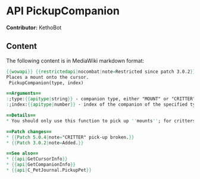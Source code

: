 # API PickupCompanion

**Contributor:** KethoBot

## Content

The following content is in MediaWiki markdown format:

```mediawiki
{{wowapi}} {{restrictedapi|nocombat|note=Restricted since patch 3.0.2}}
Places a mount onto the cursor.
 PickupCompanion(type, index)

==Arguments==
:;type:{{apitype|string}} - companion type, either "MOUNT" or "CRITTER".
:;index:{{apitype|number}} - index of the companion of the specified type to place on the cursor, ascending from 1.

==Details==
* You should only use this function to pick up ''mounts''; for critters, this function has been superseded by {{api|C_PetJournal.PickupPet}}, and instead places an unusable spell on the cursor.

==Patch changes==
* {{Patch 5.0.4|note="CRITTER" pick-up broken.}}
* {{Patch 3.0.2|note=Added.}}

==See also==
* {{api|GetCursorInfo}}
* {{api|GetCompanionInfo}}
* {{api|C_PetJournal.PickupPet}}
```